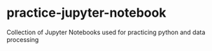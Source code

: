 # practice-jupyter-notebook
Collection of Jupyter Notebooks used for practicing python and data processing
